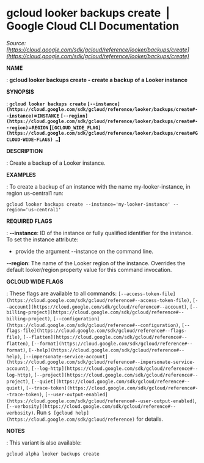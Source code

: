 # gcloud looker backups create  |  Google Cloud CLI Documentation

*Source: [https://cloud.google.com/sdk/gcloud/reference/looker/backups/create](https://cloud.google.com/sdk/gcloud/reference/looker/backups/create)*

**NAME**

: **gcloud looker backups create - create a backup of a Looker instance**

**SYNOPSIS**

: **`gcloud looker backups create` `[--instance](https://cloud.google.com/sdk/gcloud/reference/looker/backups/create#--instance)`=`INSTANCE` `[--region](https://cloud.google.com/sdk/gcloud/reference/looker/backups/create#--region)`=`REGION` [`[GCLOUD_WIDE_FLAG](https://cloud.google.com/sdk/gcloud/reference/looker/backups/create#GCLOUD-WIDE-FLAGS) …`]**

**DESCRIPTION**

: Create a backup of a Looker instance.

**EXAMPLES**

: To create a backup of an instance with the name my-looker-instance, in region
us-central1 run:

```
gcloud looker backups create --instance='my-looker-instance' --region='us-central1'
```

**REQUIRED FLAGS**

: **--instance**:
ID of the instance or fully qualified identifier for the instance. To set the
instance attribute:

- provide the argument --instance on the command line.

**--region**:
The name of the Looker region of the instance. Overrides the default
looker/region property value for this command invocation.

**GCLOUD WIDE FLAGS**

: These flags are available to all commands: `[--access-token-file](https://cloud.google.com/sdk/gcloud/reference#--access-token-file)`,
`[--account](https://cloud.google.com/sdk/gcloud/reference#--account)`, `[--billing-project](https://cloud.google.com/sdk/gcloud/reference#--billing-project)`,
`[--configuration](https://cloud.google.com/sdk/gcloud/reference#--configuration)`,
`[--flags-file](https://cloud.google.com/sdk/gcloud/reference#--flags-file)`,
`[--flatten](https://cloud.google.com/sdk/gcloud/reference#--flatten)`, `[--format](https://cloud.google.com/sdk/gcloud/reference#--format)`, `[--help](https://cloud.google.com/sdk/gcloud/reference#--help)`, `[--impersonate-service-account](https://cloud.google.com/sdk/gcloud/reference#--impersonate-service-account)`,
`[--log-http](https://cloud.google.com/sdk/gcloud/reference#--log-http)`,
`[--project](https://cloud.google.com/sdk/gcloud/reference#--project)`, `[--quiet](https://cloud.google.com/sdk/gcloud/reference#--quiet)`, `[--trace-token](https://cloud.google.com/sdk/gcloud/reference#--trace-token)`, `[--user-output-enabled](https://cloud.google.com/sdk/gcloud/reference#--user-output-enabled)`,
`[--verbosity](https://cloud.google.com/sdk/gcloud/reference#--verbosity)`.
Run `$ [gcloud help](https://cloud.google.com/sdk/gcloud/reference)` for details.

**NOTES**

: This variant is also available:

```
gcloud alpha looker backups create
```